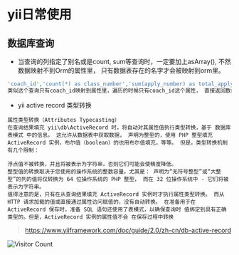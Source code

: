 # yii日常使用

## 数据库查询

- 当查询的列指定了别名或是count, sum等查询时，一定要加上asArray(), 不然数据映射不到Orm的属性里， 只有数据表存在的名字才会被映射到orm里。

```php
'coach_id','count(*) as class_number','sum(apply_number) as total_apply_number'
类似这个查询只有coach_id映射到属性里，遍历的时候只有coach_id这个属性， 直接返回数组就不存在这个问题
```


- yii active record 类型转换

```
属性类型转换（Attributes Typecasting）
在查询结果填充 yii\db\ActiveRecord 时，将自动对其属性值执行类型转换，基于 数据库表模式 中的信息。 这允许从数据表中获取数据， 声明为整型的，使用 PHP 整型填充 ActiveRecord 实例，布尔值（boolean）的也用布尔值填充，等等。 但是，类型转换机制有几个限制：

浮点值不被转换，并且将被表示为字符串，否则它们可能会使精度降低。
整型值的转换取决于您使用的操作系统的整数容量。尤其是： 声明为“无符号整型”或“大整型”的列的值将仅转换为 64 位操作系统的 PHP 整型， 而在 32 位操作系统中 - 它们将被表示为字符串。
值得注意的是，只有在从查询结果填充 ActiveRecord 实例时才执行属性类型转换。 而从 HTTP 请求加载的值或直接通过属性访问赋值的，没有自动转换。 在准备用于在 ActiveRecord 保存时，准备 SQL 语句还使用了表模式，以确保查询时 值绑定到具有正确类型的。但是，ActiveRecord 实例的属性值不会 在保存过程中转换
```

> https://www.yiiframework.com/doc/guide/2.0/zh-cn/db-active-record

![Visitor Count](https://profile-counter.glitch.me/liuyibao/count.svg)